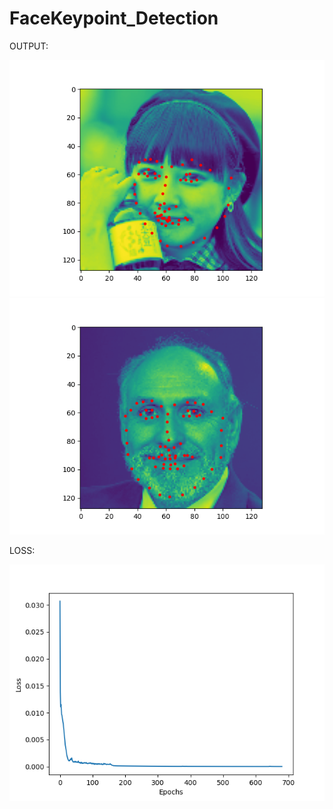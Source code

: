 # FaceKeypoint_Detection

OUTPUT:

![image1](https://github.com/cjaitej/FaceKeypoint_Detection/blob/main/Outputs/Output_1.png)![image2](https://github.com/cjaitej/FaceKeypoint_Detection/blob/main/Outputs/Output_2.png)


LOSS:

![loss](https://github.com/cjaitej/FaceKeypoint_Detection/blob/main/Loss/loss.png)


